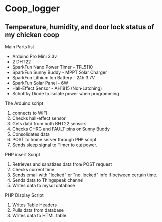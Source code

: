 # Coop_logger
## Temperature, humidity, and door lock status of my chicken coop

Main Parts list

- Arduino Pro Mini 3.3v
- 2 DHT22
- SparkFun Nano Power Timer - TPL5110
- SparkFun Sunny Buddy - MPPT Solar Charger
- SparkFun Lithium Ion Battery - 2Ah 3.7V
- SparkFun Solar Panel - 6W
- Hall-Effect Sensor - AH1815 (Non-Latching)
- Schottky Diode to isolate power when programming

  
The Arduino script

1. connects to WIFI
2. Checks hall-effect sensor
3. Gets datd from both BHT22 sensors
4. Checks CHRG and FAULT pins on Sunny Buddy
5. Consolidates data
6. POST to home server through PHP script.
7. Sends sleep signal to Timer to cut power.


PHP insert Script

1. Retrieves and sanatizes data from POST request
2. Checks current time
3. Sends email with "locked" or "not locked" info if between certain time.
4. Sends data to Thingspeak channel
5. Writes data to mysql database


PHP Display Script

1. Writes Table Headers
2. Pulls data from database
3. Writes data to HTML table.

